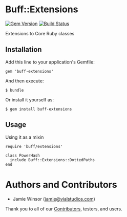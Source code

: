 # Buff::Extensions
[![Gem Version](https://badge.fury.io/rb/buff-extensions.png)](http://badge.fury.io/rb/buff-extensions)
[![Build Status](https://travis-ci.org/RiotGames/buff-extensions.png?branch=master)](https://travis-ci.org/RiotGames/buff-extensions)

Extensions to Core Ruby classes

## Installation

Add this line to your application's Gemfile:

    gem 'buff-extensions'

And then execute:

    $ bundle

Or install it yourself as:

    $ gem install buff-extensions

## Usage

Using it as a mixin

    require 'buff/extensions'

    class PowerHash
      include Buff::Extensions::DottedPaths
    end

# Authors and Contributors

* Jamie Winsor (<jamie@vialstudios.com>)

Thank you to all of our [Contributors](https://github.com/RiotGames/buff-extensions/graphs/contributors), testers, and users.
